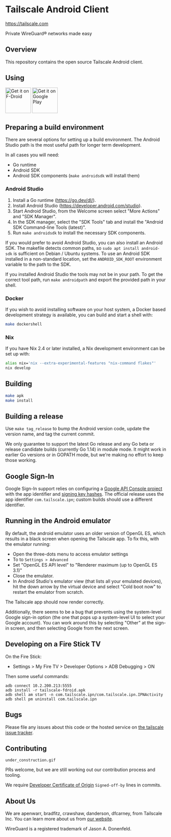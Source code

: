 # Tailscale Android Client

https://tailscale.com

Private WireGuard® networks made easy

## Overview

This repository contains the open source Tailscale Android client.

## Using

[<img src="https://fdroid.gitlab.io/artwork/badge/get-it-on.png"
     alt="Get it on F-Droid"
     height="80">](https://f-droid.org/packages/com.tailscale.ipn/)
[<img src="https://play.google.com/intl/en_us/badges/images/generic/en-play-badge.png"
     alt="Get it on Google Play"
     height="80">](https://play.google.com/store/apps/details?id=com.tailscale.ipn)


## Preparing a build environment

There are several options for setting up a build environment. The Android Studio
path is the most useful path for longer term development.

In all cases you will need:

- Go runtime
- Android SDK
- Android SDK components (`make androidsdk` will install them)

### Android Studio

1. Install a Go runtime (https://go.dev/dl/).
2. Install Android Studio (https://developer.android.com/studio).
3. Start Android Studio, from the Welcome screen select "More Actions" and "SDK Manager".
4. In the SDK manager, select the "SDK Tools" tab and install the "Android SDK Command-line Tools (latest)".
3. Run `make androidsdk` to install the necessary SDK components.

If you would prefer to avoid Android Studio, you can also install an Android
SDK. The makefile detects common paths, so `sudo apt install android-sdk` is
sufficient on Debian / Ubuntu systems. To use an Android SDK installed in a
non-standard location, set the `ANDROID_SDK_ROOT` environment variable to the
path to the SDK.

If you installed Android Studio the tools may not be in your path. To get the
correct tool path, run `make androidpath` and export the provided path in your
shell.

### Docker

If you wish to avoid installing software on your host system, a Docker based development strategy is available, you can build and start a shell with:

```sh
make dockershell
```

### Nix

If you have Nix 2.4 or later installed, a Nix development environment can
be set up with:

```sh
alias nix='nix --extra-experimental-features "nix-command flakes"'
nix develop
```

## Building

```sh
make apk
make install
```

## Building a release

Use `make tag_release` to bump the Android version code, update the version
name, and tag the current commit.

We only guarantee to support the latest Go release and any Go beta or
release candidate builds (currently Go 1.14) in module mode. It might
work in earlier Go versions or in GOPATH mode, but we're making no
effort to keep those working.


## Google Sign-In

Google Sign-In support relies on configuring a [Google API Console
project](https://developers.google.com/identity/sign-in/android/start-integrating)
with the app identifier and [signing key
hashes](https://developers.google.com/android/guides/client-auth).
The official release uses the app identifier `com.tailscale.ipn`;
custom builds should use a different identifier.

## Running in the Android emulator

By default, the android emulator uses an older version of OpenGL ES,
which results in a black screen when opening the Tailscale app. To fix
this, with the emulator running:

 - Open the three-dots menu to access emulator settings
 - To to `Settings > Advanced`
 - Set "OpenGL ES API level" to "Renderer maximum (up to OpenGL ES 3.1)"
 - Close the emulator.
 - In Android Studio's emulator view (that lists all your emulated
   devices), hit the down arrow by the virtual device and select "Cold
   boot now" to restart the emulator from scratch.

The Tailscale app should now render correctly.

Additionally, there seems to be a bug that prevents using the
system-level Google sign-in option (the one that pops up a
system-level UI to select your Google account). You can work around
this by selecting "Other" at the sign-in screen, and then selecting
Google from the next screen.

## Developing on a Fire Stick TV

On the Fire Stick:

* Settings > My Fire TV > Developer Options > ADB Debugging > ON

Then some useful commands:
```
adb connect 10.2.200.213:5555
adb install -r tailscale-fdroid.apk
adb shell am start -n com.tailscale.ipn/com.tailscale.ipn.IPNActivity
adb shell pm uninstall com.tailscale.ipn
```

## Bugs

Please file any issues about this code or the hosted service on
[the tailscale issue tracker](https://github.com/tailscale/tailscale/issues).

## Contributing

`under_construction.gif`

PRs welcome, but we are still working out our contribution process and
tooling.

We require [Developer Certificate of
Origin](https://en.wikipedia.org/wiki/Developer_Certificate_of_Origin)
`Signed-off-by` lines in commits.

## About Us

We are apenwarr, bradfitz, crawshaw, danderson, dfcarney,
from Tailscale Inc.
You can learn more about us from [our website](https://tailscale.com).

WireGuard is a registered trademark of Jason A. Donenfeld.
